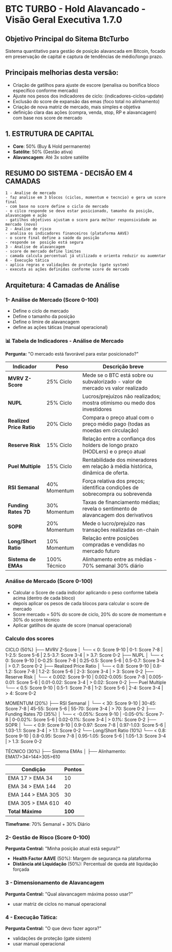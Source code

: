 #  BTC TURBO - Hold Alavancado - Visão Geral Executiva 1.7.0

## Objetivo Principal do Sitema BtcTurbo
Sistema quantitativo para gestão de posição alavancada em Bitcoin, focado em preservação de capital e captura de tendências de médio/longo prazo.

## Principais melhorias desta versão:

- Criação de gatilhos para ajuste de escore (penalisa ou bonifica bloco específico conforme mercado)
- Ajuste nos pesos dos indicadores de ciclo: (indicadores-ciclos-update)
- Exclusão do score de expansão das emas (foco total no alinhamento)
- Criação de nova matriz de mercado, mais simples e objetiva
- definição clara das ações (compra, venda, stop, RP e alavancagem) com base nos score de mercado

## 1. ESTRUTURA DE CAPITAL
- **Core**: 50% (Buy & Hold permanente)
- **Satélite**: 50% (Gestão ativa)
- **Alavancagem**: Até 3x sobre satélite


## RESUMO DO SISTEMA - DECISÃO EM 4 CAMADAS

```
1 - Analise de mercado 
- faz analise em 3 blocos (ciclos, momentum e tecncio) e gera um score final
- com base no score define o ciclo de mercado 
- o cilco responde se devo estar posicionado, tamanho da posição, alavancagem e ação
- gatilhos objetivos ajustam o score para melhor responsividade ao mercado (novo)
2 - Analise de risco
- analisa os indicadores financeiros (plataforma AAVE)
- o score final define a saúde da posição
- responde se  posição está segura
3 - Analise de alavancagem
- score de mercado define limites
- camada calcula percentual já utilizado e orienta reduzir ou auemntar
4 - Execução tática
- aplica regras e validações de proteção (gate system)
- executa as ações definidas conforme score de mercado
```

## Arquitetura: 4 Camadas de Análise

### 1- Análise de Mercado (Score 0-100)
- Define o ciclo de mercado
- Define o tamanho da posição
- Define o limire de alavancagem
- define as ações táticas (manual operacional)

### 📊 Tabela de Indicadores - Análise de Mercado
**Pergunta:** "O mercado está favorável para estar posicionado?"

| Indicador                     | Peso         | Descrição breve |
|------------------------------|--------------|------------------|
| **MVRV Z-Score**             | 25% Ciclo    | Mede se o BTC está sobre ou subvalorizado - valor de mercado vs valor realizado |
| **NUPL**                     | 25% Ciclo    | Lucros/prejuízos não realizados; mostra otimismo ou medo dos investidores |
| **Realized Price Ratio**     | 20% Ciclo    | Compara o preço atual com o preço médio pago (todas as moedas em circulação)
| **Reserve Risk**             | 15% Ciclo    | Relação entre a confiança dos holders de longo prazo (HODLers) e o preço atual|
| **Puel Multiple**            | 15% Ciclo    | Rentabilidade dos mineradores em relação à média histórica, dinâmica de oferta.|
| **RSI Semanal**              | 40% Momentum | Força relativa dos preços; identifica condições de sobrecompra ou sobrevenda |
| **Funding Rates 7D**         | 30% Momentum | Taxas de financiamento médias; revela o sentimento de alavancagem dos derivativos |
| **SOPR**                     | 20% Momentum | Mede o lucro/prejuízo nas transações realizadas on-chain |
| **Long/Short Ratio**         | 10% Momentum | Relação entre posições compradas e vendidas no mercado futuro |
| **Sistema de EMAs**          | 100% Técnico  | Alinhamento entre as médias - 70% semanal 30% diário |

### Análise de Mercado (Score 0-100)
- Calcular o Score de cada indicdor aplicando o peso conforme tabela acima (dentro de cada bloco)
- depois aplicar os pesos de cada blocos para calcular o score de mercado
- Score mercado = 50% do score de ciclo, 20% do score de momentum e 30% do score técnico
- Aplicar gatilhos de ajuste de score (manual operacional)

### Calculo dos scores
CICLO (50%)
├── MVRV Z-Score
│   └── < 0: Score 9-10 | 0-1: Score 7-8 | 1-2.5: Score 5-6 | 2.5-3.7: Score 3-4 | > 3.7: Score 0-2
├── NUPL
│   └── < 0: Score 9-10 | 0-0.25: Score 7-8 | 0.25-0.5: Score 5-6 | 0.5-0.7: Score 3-4 | > 0.7: Score 0-2
├── Realized Price Ratio
│   └── < 0.8: Score 9-10 | 0.8-1.2: Score 7-8 | 1.2-2: Score 5-6 | 2-3: Score 3-4 | > 3: Score 0-2
├── Reserve Risk
│   └── < 0.002: Score 9-10 | 0.002-0.005: Score 7-8 | 0.005-0.01: Score 5-6 | 0.01-0.02: Score 3-4 | > 0.02: Score 0-2
├── Puel Multiple
    └── < 0.5: Score 9-10 | 0.5-1: Score 7-8 | 1-2: Score 5-6 | 2-4: Score 3-4 | > 4: Score 0-2


MOMENTUM (20%)
├── RSI Semanal
│   └── < 30: Score 9-10 | 30-45: Score 7-8 | 45-55: Score 5-6 | 55-70: Score 3-4 | > 70: Score 0-2
├── Funding Rates 7D (35%)
│   └── < -0.05%: Score 9-10 | -0.05-0%: Score 7-8 | 0-0.02%: Score 5-6 | 0.02-0.1%: Score 3-4 | > 0.1%: Score 0-2
├── SOPR
│   └── < 0.9: Score 9-10 | 0.9-0.97: Score 7-8 | 0.97-1.03: Score 5-6 | 1.03-1.1: Score 3-4 | > 1.1: Score 0-2
└── Long/Short Ratio (10%)
    └── < 0.8: Score 9-10 | 0.8-0.95: Score 7-8 | 0.95-1.05: Score 5-6 | 1.05-1.3: Score 3-4 | > 1.3: Score 0-2

TÉCNICO (30%)
├── Sistema EMAs
│   ├── Alinhamento: EMA17>34>144>305>610


| Condição | Pontos |
|----------|--------|
| EMA 17 > EMA 34 | 10 |
| EMA 34 > EMA 144 | 20 |
| EMA 144 > EMA 305 | 30 |
| EMA 305 > EMA 610 | 40 |
| **Total Máximo** | **100** |

**Timeframe**: 70% Semanal + 30% Diário


### 2- Gestão de Risco (Score 0-100)
**Pergunta Central:** "Minha posição atual está segura?"

- **Health Factor AAVE** (50%): Margem de segurança na plataforma
- **Distância até Liquidação** (50%): Percentual de queda até liquidação forçada

### 3 - Dimensionamento de Alavancagem

**Pergunta Central:** "Qual alavancagem máxima posso usar?"

- usar matriz de ciclos no manual operacional

### 4 - Execução Tática:

**Pergunta Central:** "O que devo fazer agora?"
- validações de proteção (gate sistem) 
- usar manual operacional
